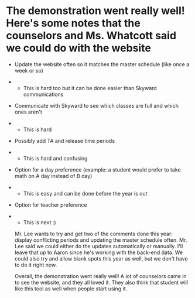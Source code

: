 # The demonstration went really well! Here's some notes that the counselors and Ms. Whatcott said we could do with the website

- Update the website often so it matches the master schedule (like once a week or so)
- - This is hard too but it can be done easier than Skyward communications
- Communicate with Skyward to see which classes are full and which ones aren't
- - This is hard
- Possibly add TA and release time periods
- - This is hard and confusing
- Option for a day preference (example: a student would prefer to take math on A day instead of B day)
- - This is easy and can be done before the year is out
- Option for teacher preference
- - This is next :)

  Mr. Lee wants to try and get two of the comments done this year: display conflicting periods and updating the master schedule often. Mr. Lee said we could either do
  the updates automatically or manually. I'll leave that up to Aaron since he's working with the back-end data. We could also try and allow blank spots this year as well, but
  we don't have to do it right now.

  Overall, the demonstration went really well! A lot of counselors came in to see the website, and they all loved it. They also think that student will like this tool
  as well when people start using it.
